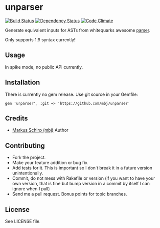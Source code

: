 unparser
========

[![Build Status](https://secure.travis-ci.org/mbj/unparser.png?branch=master)](http://travis-ci.org/mbj/unparser)
[![Dependency Status](https://gemnasium.com/mbj/unparser.png)](https://gemnasium.com/mbj/unparser)
[![Code Climate](https://codeclimate.com/github/mbj/unparser.png)](https://codeclimate.com/github/mbj/unparser)

Generate equivalent inputs for ASTs from whitequarks awesome [parser](https://github.com/whitequark/parser).

Only supports 1.9 syntax currently!

Usage
-----

In spike mode, no public API currently.

Installation
------------

There is currently no gem release. Use git source in your Gemfile:

```gem 'unparser', :git => 'https://github.com/mbj/unparser'```

Credits
-------

* [Markus Schirp (mbj)](https://github.com/mbj) Author

Contributing
-------------

* Fork the project.
* Make your feature addition or bug fix.
* Add tests for it. This is important so I don't break it in a
  future version unintentionally.
* Commit, do not mess with Rakefile or version
  (if you want to have your own version, that is fine but bump version in a commit by itself I can ignore when I pull)
* Send me a pull request. Bonus points for topic branches.

License
-------

See LICENSE file.
